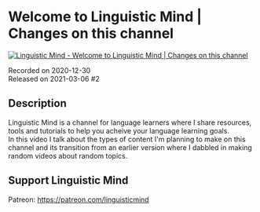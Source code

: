 # Welcome to Linguistic Mind | Changes on this channel
 
[![Linguistic Mind - Welcome to Linguistic Mind | Changes on this channel](https://img.youtube.com/vi/t7jSAd4Z33c/0.jpg)](https://www.youtube.com/watch?v=t7jSAd4Z33c)
 
Recorded on 2020-12-30<br>
Released on 2021-03-06 #2
 
## Description
 
Linguistic Mind is a channel for language learners where I share resources, tools and tutorials to help you acheive your language learning goals.<br>
In this video I talk about the types of content I'm planning to make on this channel and its transition from an earlier version where I dabbled in making random videos about random topics.
 
## Support Linguistic Mind
 
Patreon: https://patreon.com/linguisticmind
